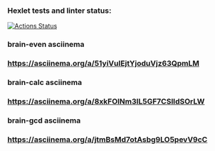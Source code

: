 ### Hexlet tests and linter status:
[![Actions Status](https://github.com/Timur-Latypov/python-project-49/workflows/hexlet-check/badge.svg)](https://github.com/Timur-Latypov/python-project-49/actions)

### brain-even asciinema
### https://asciinema.org/a/51yiVuIEjtYjoduVjz63QpmLM

### brain-calc asciinema
### https://asciinema.org/a/8xkFOINm3lL5GF7CSlIdSOrLW

### brain-gcd asciinema
### https://asciinema.org/a/jtmBsMd7otAsbg9LO5pevV9cC